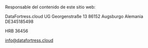 
Responsable del contenido de este sitio web:

DataFortress.cloud UG
Georgenstraße 13
86152 Augsburgo
Alemania
DE345185498

HRB 36456

info@datafortress.cloud
